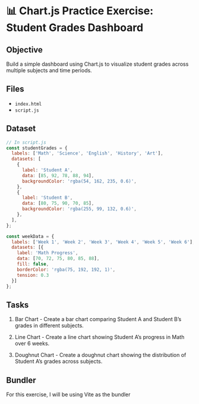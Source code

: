 # 📊 Chart.js Practice Exercise: Student Grades Dashboard

## Objective
Build a simple dashboard using Chart.js to visualize student grades across multiple subjects and time periods.

## Files
- `index.html`
- `script.js`

## Dataset

```js
// In script.js
const studentGrades = {
  labels: ['Math', 'Science', 'English', 'History', 'Art'],
  datasets: [
    {
      label: 'Student A',
      data: [85, 92, 78, 88, 94],
      backgroundColor: 'rgba(54, 162, 235, 0.6)',
    },
    {
      label: 'Student B',
      data: [80, 75, 90, 70, 85],
      backgroundColor: 'rgba(255, 99, 132, 0.6)',
    },
  ],
};

const weekData = {
  labels: ['Week 1', 'Week 2', 'Week 3', 'Week 4', 'Week 5', 'Week 6'],
  datasets: [{
    label: 'Math Progress',
    data: [70, 72, 75, 80, 85, 88],
    fill: false,
    borderColor: 'rgba(75, 192, 192, 1)',
    tension: 0.3
  }]
};

```

## Tasks
1) Bar Chart - 
Create a bar chart comparing Student A and Student B’s grades in different subjects.

2) Line Chart - 
Create a line chart showing Student A’s progress in Math over 6 weeks.

3) Doughnut Chart - 
Create a doughnut chart showing the distribution of Student A’s grades across subjects.

## Bundler

For this exercise, I will be using Vite as the bundler
